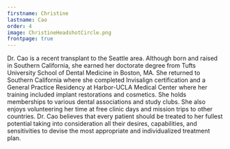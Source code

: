 ```yaml
---
firstname: Christine
lastname: Cao
order: 4
image: ChristineHeadshotCircle.png
frontpage: true
---
```


Dr. Cao is a recent transplant to the Seattle area.  Although born and raised in Southern California, she earned her doctorate degree from Tufts University School of Dental Medicine in Boston, MA.  She returned to Southern California where she completed Invisalign certification and a General Practice Residency at Harbor-UCLA Medical Center where her training included implant restorations and cosmetics. She holds memberships to various dental associations and study clubs.  She also enjoys volunteering her time at free clinic days and mission trips to other countries. Dr. Cao believes that every patient should be treated to her fullest potential taking into consideration all their desires, capabilities, and sensitivities to devise the most appropriate and individualized treatment plan.